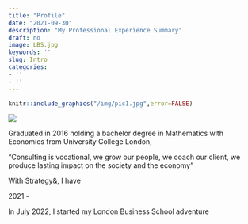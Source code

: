 ```yaml
---
title: "Profile"
date: "2021-09-30"
description: "My Professional Experience Summary"
draft: no
image: LBS.jpg
keywords: ''
slug: Intro
categories:
- ''
- ''
---
```



```r
knitr::include_graphics("/img/pic1.jpg",error=FALSE)
```

![](../../../../../../img/pic1.jpg)<!-- -->

Graduated in 2016 holding a bachelor degree in Mathematics with Economics from University College London, 


“Consulting is vocational, we grow our people, we coach our client, we produce lasting impact on the society and the economy” 


With Strategy&, I have 

2021 - 

In July 2022, I started my London Business School adventure 

